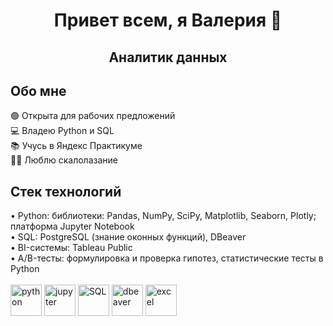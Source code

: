 <div id="header" align="center">
  <h1>Привет всем, я Валерия 👋</h1>
  <h2>Аналитик данных</h2>  
</div>

<div id="aboutme" align="left">
  <h2>Обо мне</h2>
  🟢 Открыта для рабочих предложений <br>
  💻 Владею Python и SQL <br>
  📚 Учусь в Яндекс Практикуме <br>
  🧗‍♀️ Люблю скалолазание
</div>

<div>
  <h2>Стек технологий</h2>
  • Python: библиотеки: Pandas, NumPy, SciPy, Matplotlib, Seaborn, Plotly; платформа Jupyter Notebook <br>
  • SQL: PostgreSQL (знание оконных функций), DBeaver <br>
  • BI-системы: Tableau Public <br>
  • A/B-тесты: формулировка и проверка гипотез, статистические тесты в Python <br>
  <br>
  <img src="https://cdn.jsdelivr.net/gh/devicons/devicon@latest/icons/python/python-original-wordmark.svg" title="python" width="50" height="50">
  <img src="https://cdn.jsdelivr.net/gh/devicons/devicon@latest/icons/jupyter/jupyter-original.svg" title="jupyter" width="50" height="50">
  <img src="https://cdn.jsdelivr.net/gh/devicons/devicon@latest/icons/postgresql/postgresql-original.svg" title="SQL" width="50" height="50">
  <img src="https://cdn.jsdelivr.net/gh/devicons/devicon@latest/icons/dbeaver/dbeaver-original.svg" title="dbeaver" width="50" height="50">
  <img src="https://github.com/user-attachments/assets/e1daa4c6-fe0b-448e-991c-b0da8442f470" title="excel" width="50" height="50">
</div>

<!--
**leryash/leryash** is a ✨ _special_ ✨ repository because its `README.md` (this file) appears on your GitHub profile.

Here are some ideas to get you started:

- 🔭 I’m currently working on ...
- 🌱 I’m currently learning ...
- 👯 I’m looking to collaborate on ...
- 🤔 I’m looking for help with ...
- 💬 Ask me about ...
- 📫 How to reach me: ...
- 😄 Pronouns: ...
- ⚡ Fun fact: ...
-->
